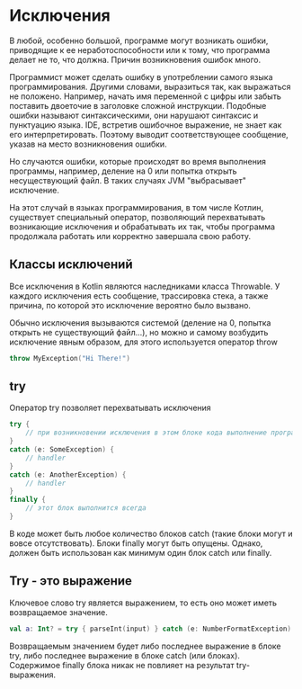 # Исключения

В любой, особенно большой, программе могут возникать ошибки, приводящие к ее неработоспособности или к тому, что программа делает не то, что должна. Причин возникновения ошибок много.

Программист может сделать ошибку в употреблении самого языка программирования. Другими словами, выразиться так, как выражаться не положено. Например, начать имя переменной с цифры или забыть поставить двоеточие в заголовке сложной инструкции. Подобные ошибки называют синтаксическими, они нарушают синтаксис и пунктуацию языка. IDE, встретив ошибочное выражение, не знает как его интерпретировать. Поэтому  выводит соответствующее сообщение, указав на место возникновения ошибки.

Но случаются ошибки, которые происходят во время выполнения программы, например, деление на 0 или попытка открыть несуществующий файл. В таких случаях JVM "выбрасывает" исключение.

На этот случай в языках программирования, в том числе Котлин, существует специальный оператор, позволяющий перехватывать возникающие исключения и обрабатывать их так, чтобы программа продолжала работать или корректно завершала свою работу.

## Классы исключений

Все исключения в Kotlin являются наследниками класса Throwable. У каждого исключения есть сообщение, трассировка стека, а также причина, по которой это исключение вероятно было вызвано.

Обычно исключения вызываются системой (деление на 0, попытка открыть не существующий файл...), но можно и самому возбудить исключение явным образом, для этого используется оператор throw

```kt
throw MyException("Hi There!")
```

## try

Оператор try позволяет перехватывать исключения

```kt
try {
    // при возникновении исключения в этом блоке кода выполнение программы перейдет в блок catch
}
catch (e: SomeException) {
    // handler
}
catch (e: AnotherException) {
    // handler
}
finally {
    // этот блок выполнится всегда
}
```

В коде может быть любое количество блоков catch (такие блоки могут и вовсе отсутствовать). Блоки finally могут быть опущены. Однако, должен быть использован как минимум один блок catch или finally.

## Try - это выражение

Ключевое слово try является выражением, то есть оно может иметь возвращаемое значение.

```kt
val a: Int? = try { parseInt(input) } catch (e: NumberFormatException) { null }
```

Возвращаемым значением будет либо последнее выражение в блоке try, либо последнее выражение в блоке catch (или блоках). Содержимое finally блока никак не повлияет на результат try-выражения.


